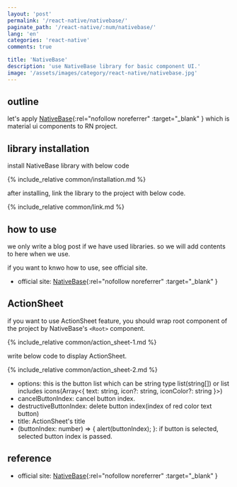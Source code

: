 ```yaml
---
layout: 'post'
permalink: '/react-native/nativebase/'
paginate_path: '/react-native/:num/nativebase/'
lang: 'en'
categories: 'react-native'
comments: true

title: 'NativeBase'
description: 'use NativeBase library for basic component UI.'
image: '/assets/images/category/react-native/nativebase.jpg'
---
```



## outline
let's apply [NativeBase](https://nativebase.io/){:rel="nofollow noreferrer" :target="_blank" } which is material ui components to RN project.

## library installation
install NativeBase library with below code

{% include_relative common/installation.md %}

after installing, link the library to the project with below code.

{% include_relative common/link.md %}

## how to use
we only write a blog post if we have used libraries. so we will add contents to here when we use.

if you want to knwo how to use, see official site.
- official site: [NativeBase](https://nativebase.io/){:rel="nofollow noreferrer" :target="_blank" }

## ActionSheet
if you want to use ActionSheet feature, you should wrap root component of the project by NativeBase's ```<Root>``` component.

{% include_relative common/action_sheet-1.md %}

write below code to display ActionSheet.

{% include_relative common/action_sheet-2.md %}

- options: this is the button list which can be string type list(string[]) or list includes icons(Array<{ text: string, icon?: string, iconColor?: string }>)
- cancelButtonIndex: cancel button index.
- destructiveButtonIndex: delete button index(index of red color text button)
- title: ActionSheet's title
- (buttonIndex: number) => { alert(buttonIndex); }: if button is selected, selected button index is passed.

## reference
- official site: [NativeBase](https://nativebase.io/){:rel="nofollow noreferrer" :target="_blank" }